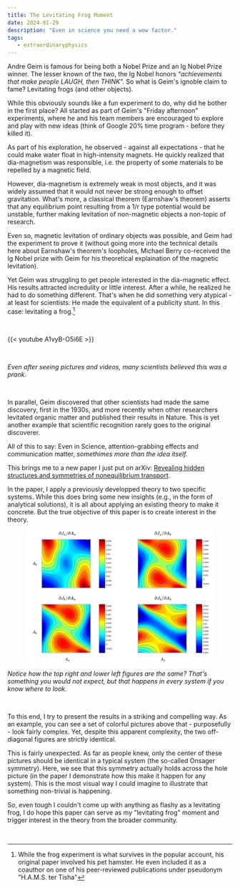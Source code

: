```yaml
---
title: The Levitating Frog Moment
date: 2024-01-29
description: "Even in science you need a wow factor."
tags:
   - extraordinaryphysics
---
```


Andre Geim is famous for being both a Nobel Prize and an Ig Nobel Prize winner. 
The lesser known of the two, the Ig Nobel honors *"achievements that make people LAUGH, then THINK".*
So what is Geim's ignoble claim to fame? Levitating frogs (and other objects). 

While this obviously sounds like a fun experiment to do, why did he bother in the first place?
All started as part of Geim's "Friday afternoon" experiments, where he and his team members are encouraged to explore and play with new ideas (think of Google 20% time program - before they killed it). 

As part of his exploration, he observed - against all expectations - that he could make water float in high-intensity magnets. He quickly realized that dia-magnetism was responsible, i.e. the property of some materials to be repelled by a magnetic field. 

However, dia-magnetism is extremely weak in most objects, and it was widely assumed that it would not never be strong enough to offset gravitation. 
What's more, a classical theorem (Earnshaw's theorem) asserts that any equilibrium point resulting from a 1/r type potential would be unstable, further making levitation of non-magnetic objects a non-topic of research. 

Even so, magnetic levitation of ordinary objects was possible, and Geim had the experiment to prove it (without going more into the technical details here about Earnshaw's theorem's loopholes, Michael Berry co-received the Ig Nobel prize with Geim for his theoretical explaination of the magnetic levitation).

Yet Geim was struggling to get people interested in the dia-magnetic effect. 
His results attracted incredulity or little interest. 
After a while, he realized he had to do something different. 
That's when he did something very atypical - at least for scientists: He made the equivalent of a publicity stunt. 
In this case: levitating a frog.[^1]

<br> 

{{< youtube A1vyB-O5i6E >}}

<br>

*Even after seeing pictures and videos, many scientists believed this was a prank.*

<br>

In parallel, Geim discovered that other scientists had made the same discovery, first in the 1930s, and more recently when other researchers levitated organic matter and published their results in Nature. 
This is yet another example that scientific recognition rarely goes to the original discoverer. 

All of this to say: Even in Science, attention-grabbing effects and communication matter, *somethimes more than the idea itself.*

This brings me to a new paper I just put on arXiv: [Revealing hidden structures and symmetries of nonequilibrium transport](https://arxiv.org/abs/2401.14496).

In the paper, I apply a previously developped theory to two specific systems. 
While this does bring some new insights (e.g., in the form of analytical solutions), it is all about applying an existing theory to make it concrete. 
But the true objective of this paper is to create interest in the theory. 

<figure >
<img style="max-width: 100%; width: 800px; height: auto;" src="fig6.png" width="{{ .Width }}" height="{{ .Height }}" >
</figure>

*Notice how the top right and lower left figures are the same? That's something you would not expect, 
but that happens in every system if you know where to look.*

<br>

To this end, I try to present the results in a striking and compelling way.
As an example, you can see a set of colorful pictures above that - purposefully - look fairly complex. 
Yet, despite this apparent complexity, the two off-diagonal figures are strictly identical. 

This is fairly unexpected. 
As far as people knew, only the center of these pictures should be identical in a typical system (the so-called Onsager symmetry). 
Here, we see that this symmetry actually holds across the hole picture (in the paper I demonstrate how this make it happen for any system).
This is the most visual way I could imagine to illustrate that something non-trivial is happening. 

So, even tough I couldn't come up with anything as flashy as a levitating frog, I do hope this paper can serve as my "levitating frog" moment and trigger interest in the theory from the broader community.

<br>

[^1]: While the frog experiment is what survives in the popular account, his original paper involved his pet hamster. 
He even included it as a coauthor on one of his peer-reviewed publications under pseudonym "H.A.M.S. ter Tisha"
